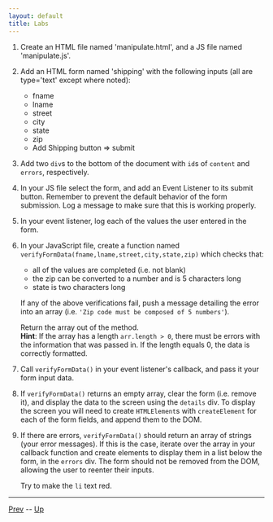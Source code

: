 ```yaml
---
layout: default
title: Labs
---
```


1. Create an HTML file named 'manipulate.html', and a JS file named 'manipulate.js'.

1. Add an HTML form named 'shipping' with the following inputs (all are type='text' except where noted):
    * fname
    * lname
    * street
    * city
    * state
    * zip
    * Add Shipping button => submit

1. Add two `div`s to the bottom of the document with `id`s of `content` and `errors`, respectively.

1. In your JS file select the form, and add an Event Listener to its submit button. Remember to prevent the default behavior of the form submission. Log a message to make sure that this is working properly.

1. In your event listener, log each of the values the user entered in the form.

1. In your JavaScript file, create a function named `verifyFormData(fname,lname,street,city,state,zip)` which checks that:
    * all of the values are completed (i.e. not blank)
    * the zip can be converted to a number and is 5 characters long
    * state is two characters long

    If any of the above verifications fail, push a message detailing the error into an array (i.e. `'Zip code must be composed of 5 numbers'`).

    Return the array out of the method.  
    **Hint**: If the array has a length `arr.length > 0`, there must be errors with the information that was passed in. If the length equals 0, the data is correctly formatted.

1. Call `verifyFormData()` in your event listener's callback, and pass it your form input data.

1. If `verifyFormData()` returns an empty array, clear the form (i.e. remove it), and display the data to the screen using the `details` div. To display the screen you will need to create `HTMLElement`s with `createElement` for each of the form fields, and append them to the DOM.

1. If there are errors, `verifyFormData()` should return an array of strings (your error messages). If this is the case, iterate over the array in your callback function and create elements to display them in a list below the form, in the `errors` div. The form should not be removed from the DOM, allowing the user to reenter their inputs.

    Try to make the `li` text red.

<hr>

[Prev](dynamicallyRemoveElements.md) -- [Up](README.md)

